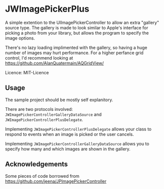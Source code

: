 # JWImagePickerPlus

A simple extention to the UIImagePickerController to allow an extra "gallery" source type.
The gallery is made to look similar to Apple's interface for picking a photo from your library, but allows the program to specify the image options.

There's no lazy loading implimented with the gallery, so having a huge number of images may hurt performance.
For a higher perfance grid control, I'd recommend looking at https://github.com/AlanQuatermain/AQGridView/

Licence: MIT-Licence

## Usage

The sample project should be mostly self explanitory.

There are two protocols involved: `JWImagePickerControllerGalleryDataSource` and `JWImagePickerControllerPlusDelegate`.

Implementing `JWImagePickerControllerPlusDelegate` allows your class to respond to events when an image is picked or the user cancels.

Implementing `JWImagePickerControllerGalleryDataSource` allows you to specify how many and which images are shown in the gallery.

## Acknowledgements

Some pieces of code borrowed from https://github.com/jeena/JPImagePickerController
